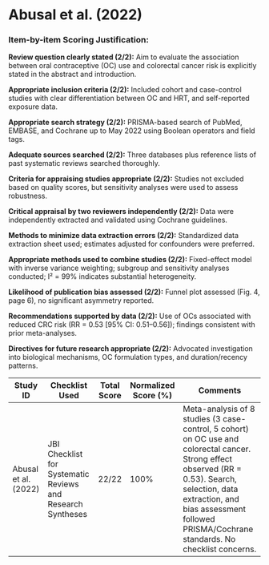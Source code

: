 # Abusal et al. (2022)

### Item-by-item Scoring Justification:

**Review question clearly stated (2/2):** Aim to evaluate the association between oral contraceptive (OC) use and colorectal cancer risk is explicitly stated in the abstract and introduction.

**Appropriate inclusion criteria (2/2):** Included cohort and case-control studies with clear differentiation between OC and HRT, and self-reported exposure data.

**Appropriate search strategy (2/2):** PRISMA-based search of PubMed, EMBASE, and Cochrane up to May 2022 using Boolean operators and field tags.

**Adequate sources searched (2/2):** Three databases plus reference lists of past systematic reviews searched thoroughly.

**Criteria for appraising studies appropriate (2/2):** Studies not excluded based on quality scores, but sensitivity analyses were used to assess robustness.

**Critical appraisal by two reviewers independently (2/2):** Data were independently extracted and validated using Cochrane guidelines.

**Methods to minimize data extraction errors (2/2):** Standardized data extraction sheet used; estimates adjusted for confounders were preferred.

**Appropriate methods used to combine studies (2/2):** Fixed-effect model with inverse variance weighting; subgroup and sensitivity analyses conducted; I² = 99% indicates substantial heterogeneity.

**Likelihood of publication bias assessed (2/2):** Funnel plot assessed (Fig. 4, page 6), no significant asymmetry reported.

**Recommendations supported by data (2/2):** Use of OCs associated with reduced CRC risk (RR = 0.53 [95% CI: 0.51–0.56]); findings consistent with prior meta-analyses.

**Directives for future research appropriate (2/2):** Advocated investigation into biological mechanisms, OC formulation types, and duration/recency patterns.

| Study ID | Checklist Used | Total Score | Normalized Score (%) | Comments |
| --- | --- | --- | --- | --- |
| Abusal et al. (2022) | JBI Checklist for Systematic Reviews and Research Syntheses | 22/22 | 100% | Meta-analysis of 8 studies (3 case-control, 5 cohort) on OC use and colorectal cancer. Strong effect observed (RR = 0.53). Search, selection, data extraction, and bias assessment followed PRISMA/Cochrane standards. No checklist concerns. |
